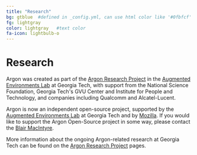 ```yaml
---
title: "Research"
bg: gtblue  #defined in _config.yml, can use html color like '#0fbfcf'
fg: lightgray
color: lightgray   #text color
fa-icon: lightbulb-o
---
```


# Research

Argon was created as part of the [Argon Research Project](http://argon.gatech.edu) in the [Augmented Environments Lab](http://ael.gatech.edu/lab) at Georgia Tech, with support from the National Science Foundation, Georgia Tech's GVU Center and Institute for People and Technology, and companies including Qualcomm and Alcatel-Lucent.  

Argon is now an independent open-source project, supported by the [Augmented Environments Lab](http://ael.gatech.edu/lab) at Georgia Tech and by [Mozilla](http://mozilla.com). If you would like to support the Argon Open-Source project in some way, please contact the [Blair MacIntyre](mailto:blair@cc.gatech.edu).  

More information about the ongoing Argon-related research at Georgia Tech can be found on the [Argon Research Project](http://argon.gatech.edu) pages.